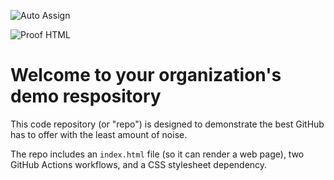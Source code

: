 ![Auto Assign](https://github.com/Development-Env-API/demo-repository/actions/workflows/auto-assign.yml/badge.svg)

![Proof HTML](https://github.com/Development-Env-API/demo-repository/actions/workflows/proof-html.yml/badge.svg)

# Welcome to your organization's demo respository
This code repository (or "repo") is designed to demonstrate the best GitHub has to offer with the least amount of noise.

The repo includes an `index.html` file (so it can render a web page), two GitHub Actions workflows, and a CSS stylesheet dependency.
